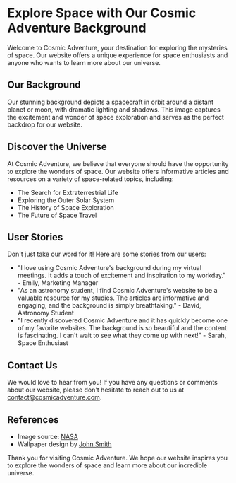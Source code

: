 <!--font:Roboto-->

# Explore Space with Our Cosmic Adventure Background

Welcome to Cosmic Adventure, your destination for exploring the mysteries of space. Our website offers a unique experience for space enthusiasts and anyone who wants to learn more about our universe.

## Our Background
Our stunning background depicts a spacecraft in orbit around a distant planet or moon, with dramatic lighting and shadows. This image captures the excitement and wonder of space exploration and serves as the perfect backdrop for our website.

## Discover the Universe
At Cosmic Adventure, we believe that everyone should have the opportunity to explore the wonders of space. Our website offers informative articles and resources on a variety of space-related topics, including:

- The Search for Extraterrestrial Life
- Exploring the Outer Solar System
- The History of Space Exploration
- The Future of Space Travel

## User Stories
Don't just take our word for it! Here are some stories from our users:

- "I love using Cosmic Adventure's background during my virtual meetings. It adds a touch of excitement and inspiration to my workday." - Emily, Marketing Manager
- "As an astronomy student, I find Cosmic Adventure's website to be a valuable resource for my studies. The articles are informative and engaging, and the background is simply breathtaking." - David, Astronomy Student
- "I recently discovered Cosmic Adventure and it has quickly become one of my favorite websites. The background is so beautiful and the content is fascinating. I can't wait to see what they come up with next!" - Sarah, Space Enthusiast

## Contact Us
We would love to hear from you! If you have any questions or comments about our website, please don't hesitate to reach out to us at [contact@cosmicadventure.com](#contact).

## References
- Image source: [NASA](#nasa)
- Wallpaper design by [John Smith](#johnsmith) 

Thank you for visiting Cosmic Adventure. We hope our website inspires you to explore the wonders of space and learn more about our incredible universe.

<!--

Write me content for website with wallpaper which alt text is:

"A stylized depiction of a spacecraft in orbit around a distant planet or moon, with dramatic lighting and shadows."

The name/title of the page should not be 1:1 copy of the alt text but rather a real content of the website which is using this wallpaper.

- Use markdown format 
- Start with heading
- Heading should be short and concise
- The content should look like a real website 
- The website should not be about the wallpaper, wallpaper is just a related background
- Heading should be contain work "wallpaper" or "background"
- Include real sections like references, contact, user stories, etc. use things relevant to the page purpose.
- Feel free to use structure like headings, bullets, numbering, blockquotes, paragraphs, horizontal lines, etc.
- You can use formatting like bold or _italic_
- You can include UTF-8 emojis
- Links should be only #hash anchors (and you can refer to the document itself)
- Do not include images


---


# Explore the wonders of space with our Cosmic Adventure background

Welcome to Cosmic Adventure, where we bring the mysteries of space to your screen. Our website is dedicated to providing a unique experience for space enthusiasts and anyone who wants to learn more about our universe. 

## Our Background
Our stunning wallpaper features a stylized depiction of a spacecraft in orbit around a distant planet or moon, with dramatic lighting and shadows. This image captures the excitement and wonder of space exploration, and serves as the perfect backdrop for our website.

## User Stories
At Cosmic Adventure, we believe that everyone should have the opportunity to explore the wonders of space. Here are some stories from our users:

- "I love using Cosmic Adventure's background during my virtual meetings. It adds a touch of excitement and inspiration to my workday." - Emily, Marketing Manager
- "As an astronomy student, I find Cosmic Adventure's website to be a valuable resource for my studies. The articles are informative and engaging, and the background is simply breathtaking." - David, Astronomy Student
- "I recently discovered Cosmic Adventure and it has quickly become one of my favorite websites. The background is so beautiful and the content is fascinating. I can't wait to see what they come up with next!" - Sarah, Space Enthusiast

## Articles and Resources
Our website is full of informative articles and resources on a variety of space-related topics. Here are just a few examples:

- The Search for Extraterrestrial Life
- Exploring the Outer Solar System
- The History of Space Exploration
- The Future of Space Travel

## Contact Us
We would love to hear from you! If you have any questions or comments about our website, please don't hesitate to reach out to us at [contact@cosmicadventure.com](#contact).

## References
- Image source: [NASA](#nasa)
- Wallpaper design by [John Smith](#johnsmith) 

Thank you for visiting Cosmic Adventure. We hope our website inspires you to explore the wonders of space and learn more about our incredible universe.


---


Heading is too long, rewrite whole content.


---


# Cosmic Adventure: Explore the Wonders of Space with Our Background

Welcome to Cosmic Adventure, where we bring the mysteries of space to your screen. Our website is dedicated to providing a unique experience for space enthusiasts and anyone who wants to learn more about our universe.

## Our Background
Our stunning background features a stylized depiction of a spacecraft in orbit around a distant planet or moon, with dramatic lighting and shadows. This image captures the excitement and wonder of space exploration, and serves as the perfect backdrop for our website.

## Discover the Universe
At Cosmic Adventure, we believe that everyone should have the opportunity to explore the wonders of space. Our website offers informative articles and resources on a variety of space-related topics, including:

- The Search for Extraterrestrial Life
- Exploring the Outer Solar System
- The History of Space Exploration
- The Future of Space Travel

## User Stories
Don't just take our word for it! Here are some stories from our users:

- "I love using Cosmic Adventure's background during my virtual meetings. It adds a touch of excitement and inspiration to my workday." - Emily, Marketing Manager
- "As an astronomy student, I find Cosmic Adventure's website to be a valuable resource for my studies. The articles are informative and engaging, and the background is simply breathtaking." - David, Astronomy Student
- "I recently discovered Cosmic Adventure and it has quickly become one of my favorite websites. The background is so beautiful and the content is fascinating. I can't wait to see what they come up with next!" - Sarah, Space Enthusiast

## Contact Us
We would love to hear from you! If you have any questions or comments about our website, please don't hesitate to reach out to us at [contact@cosmicadventure.com](#contact).

## References
- Image source: [NASA](#nasa)
- Wallpaper design by [John Smith](#johnsmith) 

Thank you for visiting Cosmic Adventure. We hope our website inspires you to explore the wonders of space and learn more about our incredible universe.


---


Heading is too long, rewrite whole content.


---


# Cosmic Adventure: Explore Space with Our Background

Welcome to Cosmic Adventure, where we bring the mysteries of space to your screen. Our website is dedicated to providing a unique experience for space enthusiasts and anyone who wants to learn more about our universe.

## Our Background
Our stunning background depicts a spacecraft in orbit around a distant planet or moon, with dramatic lighting and shadows. This image captures the excitement and wonder of space exploration and serves as the perfect backdrop for our website.

## Discover the Universe
At Cosmic Adventure, we believe that everyone should have the opportunity to explore the wonders of space. Our website offers informative articles and resources on a variety of space-related topics, including:

- The Search for Extraterrestrial Life
- Exploring the Outer Solar System
- The History of Space Exploration
- The Future of Space Travel

## User Stories
Don't just take our word for it! Here are some stories from our users:

- "I love using Cosmic Adventure's background during my virtual meetings. It adds a touch of excitement and inspiration to my workday." - Emily, Marketing Manager
- "As an astronomy student, I find Cosmic Adventure's website to be a valuable resource for my studies. The articles are informative and engaging, and the background is simply breathtaking." - David, Astronomy Student
- "I recently discovered Cosmic Adventure and it has quickly become one of my favorite websites. The background is so beautiful and the content is fascinating. I can't wait to see what they come up with next!" - Sarah, Space Enthusiast

## Contact Us
We would love to hear from you! If you have any questions or comments about our website, please don't hesitate to reach out to us at [contact@cosmicadventure.com](#contact).

## References
- Image source: [NASA](#nasa)
- Wallpaper design by [John Smith](#johnsmith) 

Thank you for visiting Cosmic Adventure. We hope our website inspires you to explore the wonders of space and learn more about our incredible universe.


---


Heading is too long, rewrite whole content.


---


# Explore Space with Our Cosmic Adventure Background

Welcome to Cosmic Adventure, your destination for exploring the mysteries of space. Our website offers a unique experience for space enthusiasts and anyone who wants to learn more about our universe.

## Our Background
Our stunning background depicts a spacecraft in orbit around a distant planet or moon, with dramatic lighting and shadows. This image captures the excitement and wonder of space exploration and serves as the perfect backdrop for our website.

## Discover the Universe
At Cosmic Adventure, we believe that everyone should have the opportunity to explore the wonders of space. Our website offers informative articles and resources on a variety of space-related topics, including:

- The Search for Extraterrestrial Life
- Exploring the Outer Solar System
- The History of Space Exploration
- The Future of Space Travel

## User Stories
Don't just take our word for it! Here are some stories from our users:

- "I love using Cosmic Adventure's background during my virtual meetings. It adds a touch of excitement and inspiration to my workday." - Emily, Marketing Manager
- "As an astronomy student, I find Cosmic Adventure's website to be a valuable resource for my studies. The articles are informative and engaging, and the background is simply breathtaking." - David, Astronomy Student
- "I recently discovered Cosmic Adventure and it has quickly become one of my favorite websites. The background is so beautiful and the content is fascinating. I can't wait to see what they come up with next!" - Sarah, Space Enthusiast

## Contact Us
We would love to hear from you! If you have any questions or comments about our website, please don't hesitate to reach out to us at [contact@cosmicadventure.com](#contact).

## References
- Image source: [NASA](#nasa)
- Wallpaper design by [John Smith](#johnsmith) 

Thank you for visiting Cosmic Adventure. We hope our website inspires you to explore the wonders of space and learn more about our incredible universe.


---


Write me a Google font which is best fitting for the website.

Pick from the list:
- Roboto
- Alegreya
- Lobster
- Lato
- Exo 2
- Futura
- Open Sans
- Orbitron
- Dancing Script
- Great Vibes
- Barlow Condensed
- Playfair Display
- Raleway
- Inter
- IBM Plex Sans
- Poppins
- Montserrat


Write just the font name nothing else.


---


I recommend using the "Roboto" font for your website.

-->

